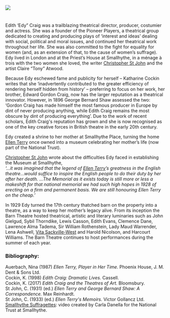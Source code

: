 <a href="https://juncture-digital.org"><img src="https://juncture-digital.org/images/ve-button.png"/></a>
<param author="Carla Danella" banner="https://upload.wikimedia.org/wikipedia/commons/5/52/Smallhythe_Place%2C_Kent_1.jpg" layout="vtl" title="Edith “Edy” Craig (9 December 1869 – 27 March 1947)" ve-config/>

<param aliases="Priest’s House" eid="Q107325931" ve-entity/>
<param aliases="Barn Theatre" eid="Q7543679" ve-entity/>
<param aliases="museum" eid="Q7543679" ve-entity/>
<param aliases="Smallhythe Place" eid="Q7543679" ve-entity/>
<param aliases="SmallHythe" eid="Q3486845" ve-entity/>

#

Edith ‘Edy” Craig was a trailblazing theatrical director, producer, costumier and actress. She was a founder of the Pioneer Players, a theatrical group dedicated to creating and producing plays of ‘interest and ideas’ dealing with social, political and moral issues, and continued her theatrical work throughout her life. She was also committed to the fight for equality for women (and, as an extension of that, to the cause of women’s suffrage).   
Edy lived in London and at the Priest’s House at Smallhythe, in a ménage à trois with the two women she loved, the writer [Christopher St John](/20c/20c-st-john-biography) 
and the artist Claire “Tony” Atwood.
<param ve-image-v2 manifest="https://iiif.juncture-digital.org/wc:Edith_Ailsa_Geraldine_Craig%2C_1895.jpg/manifest.json">
<param center="Q107325931" ve-map zoom="10"/>
<param center="Q3486845" ve-map zoom="10"/>

Because Edy eschewed fame and publicity for herself – Katharine Cockin writes that she ‘inadvertently contributed to the greater efficiency of rendering herself hidden from history’  – preferring to focus on her work, her brother, Edward Gordon Craig, now has the larger reputation as a theatrical innovator. However, in 1896 George Bernard Shaw assessed the two: ‘Gordon Craig has made himself the most famous producer in Europe by dint of never producing anything, while Edith Craig remains the most obscure by dint of producing everything’.  Due to the work of recent scholars, Edith Craig's reputation has grown and she is now recognised as one of the key creative forces in British theatre in the early 20th century.
<param ve-image-v2 manifest="https://iiif.juncture-digital.org/wc:George_Bernard_Shaw_1909.jpg/manifest.json">


Edy created a shrine to her mother at Smallhythe Place, turning the home [Ellen Terry](/20c/20c-terry-biography) once owned into a museum celebrating her mother’s life (now part of the National Trust). 
<param ve-image-v2 manifest="https://iiif.juncture-digital.org/wc:Smallhythe_Place_2_%284907965156%29.jpg/manifest.json">
<param center="Q7543679" ve-map zoom="10"/>
<param center="Q7543679" ve-map zoom="10"/>

[Christopher St John](/20c/20c-st-john-biography) wrote about the difficulties Edy faced in establishing the Museum at Smallhythe,   
_‘...it was imagined that the legend of [Ellen Terry](/20c/20c-terry-biography)’s greatness in the English theatre...would suffice to inspire the English people to do their duty by her after her death. …The Memorial as it exists today is still more or less a makeshift for that national memorial we had such high hopes in 1928 of erecting on a firm and permanent basis. We are still honouring Ellen Terry on the cheap.’_ 
<param ve-image-v2 manifest="https://iiif.juncture-digital.org/wc:Miss_Ellen_Terry_a11044.jpg/manifest.json">

In 1929 Edy turned the 17th century thatched barn on the property into a theatre, as a way to keep her mother’s legacy alive. From its inception the Barn Theatre hosted theatrical, artistic and literary luminaries such as John Gielgud, Sybil Thorndike, Lewis Casson, Edith Evans, Clemence Dane, Lawrence Alma Tadema, Sir William Rothenstein, Lady Maud Warrender, Lena Ashwell, [Vita Sackville-West](/20c/20c-sackville-west-biography) and Harold Nicolson, and Harcourt Williams. The Barn Theatre continues to host performances during the summer of each year. 
<param ve-image-v2 manifest="https://iiif.juncture-digital.org/wc:Thatched_Barn_Theatre_-_geograph.org.uk_-_1276161.jpg/manifest.json">
<param center="Q7543679" ve-map zoom="10"/>

### Bibliography:

Auerbach, Nina (1987) _Ellen Terry, Player in Her Time._ Phoenix House, J. M. Dent &amp; Sons Ltd.  
Cockin, K. (1998) _Edith Craig: Dramatic Lives._ Cassell.  
Cockin, K. (2017) _Edith Craig and the Theatres of Art._ Bloomsbury.  
St John, C. (1931) (ed.) _Ellen Terry and George Bernard Shaw: A Correspondence._ Max Reinhardt.    
St John, C. (1933) (ed.) _Ellen Terry's Memoirs._ Victor Gollancz Ltd.   
[Smallhythe Suffragettes](https://vimeo.com/393665654): video created by Carla Danella for the National Trust at Smallhythe.
